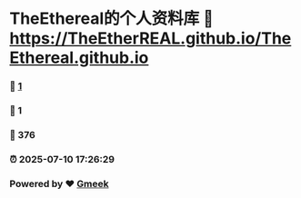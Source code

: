 # TheEthereal的个人资料库 :link: https://TheEtherREAL.github.io/TheEthereal.github.io 
### :page_facing_up: [1](https://TheEtherREAL.github.io/TheEthereal.github.io/tag.html) 
### :speech_balloon: 1 
### :hibiscus: 376 
### :alarm_clock: 2025-07-10 17:26:29 
### Powered by :heart: [Gmeek](https://github.com/Meekdai/Gmeek)
